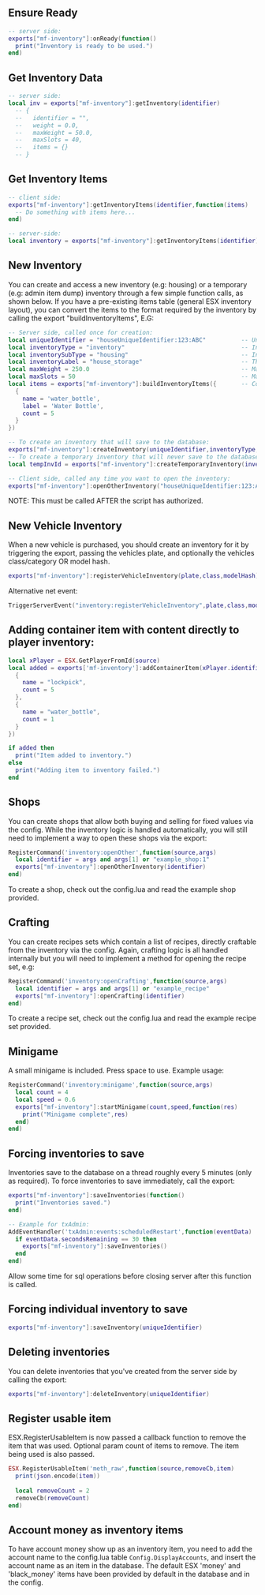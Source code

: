 ## Ensure Ready
```lua
-- server side:
exports["mf-inventory"]:onReady(function()
  print("Inventory is ready to be used.")
end)
```

## Get Inventory Data
```lua
-- server side:
local inv = exports["mf-inventory"]:getInventory(identifier)
  -- {
  --   identifier = "",
  --   weight = 0.0,
  --   maxWeight = 50.0,
  --   maxSlots = 40,
  --   items = {}
  -- }
```

## Get Inventory Items
```lua
-- client side:
exports["mf-inventory"]:getInventoryItems(identifier,function(items)
  -- Do something with items here...
end)

-- server-side:
local inventory = exports["mf-inventory"]:getInventoryItems(identifier)
```

## New Inventory
You can create and access a new inventory (e.g: housing) or a temporary (e.g: admin item dump) inventory through a few simple function calls, as shown below.
If you have a pre-existing items table (general ESX inventory layout), you can convert the items to the format required by the inventory by calling the export "buildInventoryItems", E.G:

```lua
-- Server side, called once for creation:
local uniqueIdentifier = "houseUniqueIdentifier:123:ABC"          -- Unique identifier for this inventory.
local inventoryType = "inventory"                                 -- Inventory type. Default is "inventory", other types are "shop" and "recipe".
local inventorySubType = "housing"                                -- Inventory sub-type, used to modify degrade modifiers by the config table.
local inventoryLabel = "house_storage"                            -- The inventorys UI label index (which will pull the translation value).
local maxWeight = 250.0                                           -- Max weight for the inventory.
local maxSlots = 50                                               -- Max slots for the inventory.
local items = exports["mf-inventory"]:buildInventoryItems({       -- Construct table of valid items for the inventory from pre-existing ESX items table (OR a blank table/{}).
  {
    name = 'water_bottle',
    label = 'Water Bottle',
    count = 5
  }
})

-- To create an inventory that will save to the database:
exports["mf-inventory"]:createInventory(uniqueIdentifier,inventoryType,inventorySubType,inventoryLabel,maxWeight,maxSlots,items)
-- To create a temporary inventory that will never save to the database (think disposable: item dump for admins).
local tempInvId = exports["mf-inventory"]:createTemporaryInventory(inventoryType,inventorySubType,inventoryLabel,maxWeight,maxSlots,items)
```

```lua
-- Client side, called any time you want to open the inventory:
exports["mf-inventory"]:openOtherInventory("houseUniqueIdentifier:123:ABC")
```

NOTE: This must be called AFTER the script has authorized.

## New Vehicle Inventory
When a new vehicle is purchased, you should create an inventory for it by triggering the export, passing the vehicles plate, and optionally the vehicles class/category OR model hash.
```lua
exports["mf-inventory"]:registerVehicleInventory(plate,class,modelHash)
```

Alternative net event:
```lua
TriggerServerEvent("inventory:registerVehicleInventory",plate,class,modelHash)
```

## Adding container item with content directly to player inventory:
```lua
local xPlayer = ESX.GetPlayerFromId(source)
local added = exports['mf-inventory']:addContainerItem(xPlayer.identifier,"basic_tools",{
  {
    name = "lockpick",
    count = 5
  },
  {
    name = "water_bottle",
    count = 1
  }
})

if added then
  print("Item added to inventory.")
else
  print("Adding item to inventory failed.")
end
```

## Shops
You can create shops that allow both buying and selling for fixed values via the config.
While the inventory logic is handled automatically, you will still need to implement a way to open these shops via the export:

```lua
RegisterCommand('inventory:openOther',function(source,args)
  local identifier = args and args[1] or "example_shop:1"
  exports["mf-inventory"]:openOtherInventory(identifier)
end)
```

To create a shop, check out the config.lua and read the example shop provided.

## Crafting
You can create recipes sets which contain a list of recipes, directly craftable from the inventory via the config.
Again, crafting logic is all handled internally but you will need to implement a method for opening the recipe set, e.g:

```lua
RegisterCommand('inventory:openCrafting',function(source,args)
  local identifier = args and args[1] or "example_recipe"
  exports["mf-inventory"]:openCrafting(identifier)
end)
```

To create a recipe set, check out the config.lua and read the example recipe set provided.

## Minigame
A small minigame is included. Press space to use. Example usage:

```lua
RegisterCommand('inventory:minigame',function(source,args)
  local count = 4
  local speed = 0.6
  exports["mf-inventory"]:startMinigame(count,speed,function(res)
    print("Minigame complete",res)
  end)
end)
```

## Forcing inventories to save
Inventories save to the database on a thread roughly every 5 minutes (only as required). To force inventories to save immediately, call the export:
```lua
exports["mf-inventory"]:saveInventories(function()
  print("Inventories saved.")
end)

-- Example for txAdmin:
AddEventHandler('txAdmin:events:scheduledRestart',function(eventData)
  if eventData.secondsRemaining == 30 then
    exports["mf-inventory"]:saveInventories()
  end
end)
```

Allow some time for sql operations before closing server after this function is called.

## Forcing individual inventory to save
```lua
exports["mf-inventory"]:saveInventory(uniqueIdentifier)
```

## Deleting inventories
You can delete inventories that you've created from the server side by calling the export:
```lua
exports["mf-inventory"]:deleteInventory(uniqueIdentifier)
```

## Register usable item
ESX.RegisterUsableItem is now passed a callback function to remove the item that was used. Optional param count of items to remove.
The item being used is also passed.
```lua
ESX.RegisterUsableItem('meth_raw',function(source,removeCb,item)
  print(json.encode(item))
  
  local removeCount = 2
  removeCb(removeCount)
end)
```

## Account money as inventory items
To have account money show up as an inventory item, you need to add the account name to the config.lua table `Config.DisplayAccounts`, and insert the account name as an item in the database.
The default ESX 'money' and 'black_money' items have been provided by default in the database and in the config.
